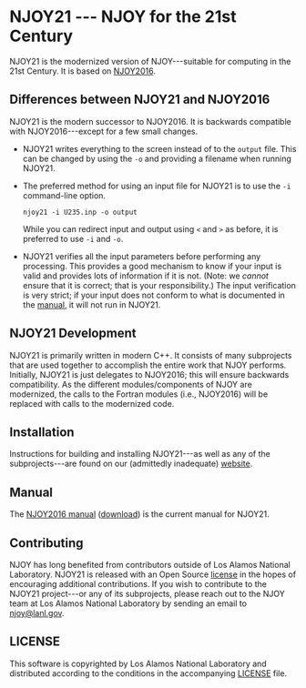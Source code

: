 # NJOY21 --- NJOY for the 21st Century
NJOY21 is the modernized version of NJOY---suitable for computing in the 21st Century. It is based on [NJOY2016](https://njoy.github.io/NJOY21).

## Differences between NJOY21 and NJOY2016
NJOY21 is the modern successor to NJOY2016. It is backwards compatible with NJOY2016---except for a few small changes. 

- NJOY21 writes everything to the screen instead of to the `output` file. This can be changed by using the `-o` and providing a filename when running NJOY21.
- The preferred method for using an input file for NJOY21 is to use the `-i` command-line option. 

    ```
    njoy21 -i U235.inp -o output
    ```
  While you can redirect input and output using `<` and `>` as before, it is preferred to use `-i` and `-o`.

- NJOY21 verifies all the input parameters before performing any processing. This provides a good mechanism to know if your input is valid and provides lots of information if it is not. (Note: we *cannot* ensure that it is correct; that is your responsibility.) The input verification is very strict; if your input does not conform to what is documented in the [manual](https://github.com/njoy/NJOY2016-manual/blob/master/njoy16.pdf), it will not run in NJOY21. 

## NJOY21 Development
NJOY21 is primarily written in modern C++. It consists of many subprojects that are used together to accomplish the entire work that NJOY performs. Initially, NJOY21 is just delegates to NJOY2016; this will ensure backwards compatibility. As the different modules/components of NJOY are modernized, the calls to the Fortran modules (i.e., NJOY2016) will be replaced with calls to the modernized code.

## Installation
Instructions for building and installing NJOY21---as well as any of the subprojects---are found on our (admittedly inadequate) [website](https://njoy.github.io/Build/index.html).

## Manual
The [NJOY2016 manual](https://github.com/njoy/NJOY2016-manual/blob/master/njoy16.pdf) ([download](https://github.com/njoy/NJOY2016-manual/raw/master/njoy16.pdf)) is the current manual for NJOY21. 

## Contributing
NJOY has long benefited from contributors outside of Los Alamos National Laboratory. NJOY21 is released with an Open Source [license](LICENSE) in the hopes of encouraging additional contributions. If you wish to contribute to the NJOY21 project---or any of its subprojects, please reach out to the NJOY team at Los Alamos National Laboratory by sending an email to [njoy@lanl.gov](mailto:njoy@lanl.gov).

## LICENSE
This software is copyrighted by Los Alamos National Laboratory and distributed according to the conditions in the accompanying [LICENSE](LICENSE) file. 
